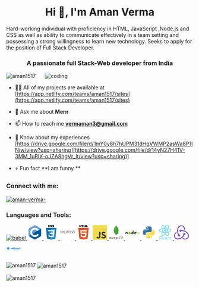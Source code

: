 <h1 align="center">Hi 👋, I'm Aman Verma</h1>
<p> Hard-working individual with proficiency in HTML, JavaScript ,Node.js  and CSS  as well as ability to communicate effectively in a team setting  and possessing a strong willingness to learn  new technology. Seeks to apply for the position of  Full Stack Developer.</p>
<h3 align="center">A passionate full Stack-Web developer from India</h3>
<img align="right" alt="coding" width="400" src="https://c.tenor.com/Ug6cbVA1ZsMAAAAd/developer.gif"/>

<p align="left"> <img src="https://komarev.com/ghpvc/?username=aman1517&label=Profile%20views&color=0e75b6&style=flat" alt="aman1517" /> </p>

- 👨‍💻 All of my projects are available at [https://app.netlify.com/teams/aman1517/sites](https://app.netlify.com/teams/aman1517/sites)

- 💬 Ask me about **Mern**

- 📫 How to reach me **vermaman3@gmail.com**

- 📄 Know about my experiences [https://drive.google.com/file/d/1mY0y8h7hUPM31dHgVWMP2asWa8P1INiw/view?usp=sharing](https://drive.google.com/file/d/14yN27H41V-3MM_1uRIX-oJZA8hgVr_it/view?usp=sharing)]


- ⚡ Fun fact **I am funny **

<h3 align="left">Connect with me:</h3>
<p align="left">
<a href="https://linkedin.com/in/aman-verma-" target="blank"><img align="center" src="https://raw.githubusercontent.com/rahuldkjain/github-profile-readme-generator/master/src/images/icons/Social/linked-in-alt.svg" alt="aman-verma-" height="30" width="40" /></a>
</p>

<h3 align="left">Languages and Tools:</h3>
<p align="left"> <a href="https://babeljs.io/" target="_blank" rel="noreferrer"> <img src="https://www.vectorlogo.zone/logos/babeljs/babeljs-icon.svg" alt="babel" width="40" height="40"/> </a> <a href="https://www.cprogramming.com/" target="_blank" rel="noreferrer"> <img src="https://raw.githubusercontent.com/devicons/devicon/master/icons/c/c-original.svg" alt="c" width="40" height="40"/> </a> <a href="https://www.w3schools.com/css/" target="_blank" rel="noreferrer"> <img src="https://raw.githubusercontent.com/devicons/devicon/master/icons/css3/css3-original-wordmark.svg" alt="css3" width="40" height="40"/> </a> <a href="https://expressjs.com" target="_blank" rel="noreferrer"> <img src="https://raw.githubusercontent.com/devicons/devicon/master/icons/express/express-original-wordmark.svg" alt="express" width="40" height="40"/> </a> <a href="https://www.w3.org/html/" target="_blank" rel="noreferrer"> <img src="https://raw.githubusercontent.com/devicons/devicon/master/icons/html5/html5-original-wordmark.svg" alt="html5" width="40" height="40"/> </a> <a href="https://developer.mozilla.org/en-US/docs/Web/JavaScript" target="_blank" rel="noreferrer"> <img src="https://raw.githubusercontent.com/devicons/devicon/master/icons/javascript/javascript-original.svg" alt="javascript" width="40" height="40"/> </a> <a href="https://www.mongodb.com/" target="_blank" rel="noreferrer"> <img src="https://raw.githubusercontent.com/devicons/devicon/master/icons/mongodb/mongodb-original-wordmark.svg" alt="mongodb" width="40" height="40"/> </a> <a href="https://nodejs.org" target="_blank" rel="noreferrer"> <img src="https://raw.githubusercontent.com/devicons/devicon/master/icons/nodejs/nodejs-original-wordmark.svg" alt="nodejs" width="40" height="40"/> </a> <a href="https://www.python.org" target="_blank" rel="noreferrer"> <img src="https://raw.githubusercontent.com/devicons/devicon/master/icons/python/python-original.svg" alt="python" width="40" height="40"/> </a> <a href="https://reactjs.org/" target="_blank" rel="noreferrer"> <img src="https://raw.githubusercontent.com/devicons/devicon/master/icons/react/react-original-wordmark.svg" alt="react" width="40" height="40"/> </a> <a href="https://redux.js.org" target="_blank" rel="noreferrer"> <img src="https://raw.githubusercontent.com/devicons/devicon/master/icons/redux/redux-original.svg" alt="redux" width="40" height="40"/> </a> <a href="https://webpack.js.org" target="_blank" rel="noreferrer"> <img src="https://raw.githubusercontent.com/devicons/devicon/d00d0969292a6569d45b06d3f350f463a0107b0d/icons/webpack/webpack-original-wordmark.svg" alt="webpack" width="40" height="40"/> </a> </p>

<p><img align="left" src="https://github-readme-stats.vercel.app/api/top-langs?username=aman1517&show_icons=true&locale=en&layout=compact" alt="aman1517" /></p>

<p>&nbsp;<img align="center" src="https://github-readme-stats.vercel.app/api?username=aman1517&show_icons=true&locale=en" alt="aman1517" /></p>

<p><img align="center" src="https://github-readme-streak-stats.herokuapp.com/?user=aman1517&" alt="aman1517" /></p>
